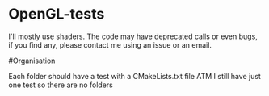 OpenGL-tests
============

I'll mostly use shaders. The code may have deprecated calls or even bugs, if you find any,
please contact me using an issue or an email.


#Organisation

Each folder should have a test with a CMakeLists.txt file
ATM I still have just one test so there are no folders
